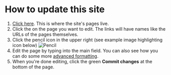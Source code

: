 # How to update this site

1. [Click here](https://github.com/bronzehedwick/patriciahorvath/tree/master/content). This is where the site's pages live.
2. Click the on the page you want to edit. The links will have names like the URLs of the pages themselves.
3. Click the pencil icon in the upper right (see example image highlighting icon below)
![Pencil](https://patricialhorvath.com/images/pencil.png)
4. Edit the page by typing into the main field. You can also see how you can do some more [advanced formatting](https://github.com/adam-p/markdown-here/wiki/Markdown-Cheatsheet).
5. When you're done editing, click the green **Commit changes** at the bottom of the page.
